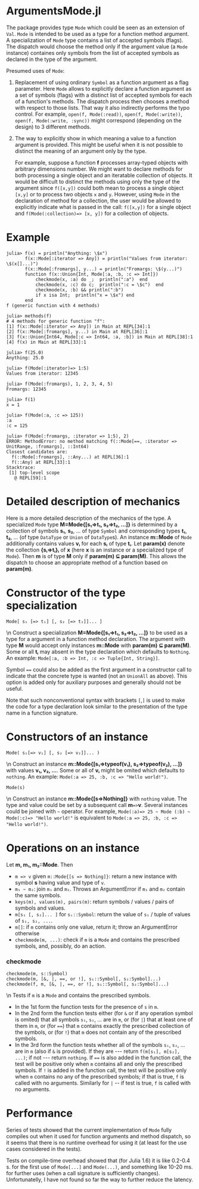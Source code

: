 # ArgumentsMode.jl

The package provides type `Mode` which could be seen as an extension of `Val`.
`Mode` is intended to be used as a type for a function method argument. A 
specialization of `Mode` type contains a list of accepted symbols (flags). The 
dispatch would choose the method only if the argument value (a `Mode` instance) 
containes only symbols from the list of accepted symbols as declared in the type
of the argument.

Presumed uses of `Mode`:
1) Replacement of using ordinary `Symbol` as a function argument as a flag 
   parameter. Here `Mode` allows to explicitly declare a function argument as a 
   set of symbols (flags) with a distinct list of accepted symbols for each of 
   a function's methods. The dispatch process then chooses a method with 
   respect to those lists. That way it also indirectly performs the typo 
   control. For example, `open(f, Mode(:read))`, `open(f, Mode(:write))`, 
   `open(f, Mode(:write, :sync))` might correspond (depending on the design)
   to 3 different methods.

2) The way to explicitly show in which meaning a value to a function argument 
   is provided. This might be useful when it is not possible to distinct the 
   meaning of an argument only by the type. 

   For example, suppose a function **f** processes array-typed objects with 
   arbitrary dimensions number. We might want to declare methods for both 
   processing a single object and an iteratable collection of objects. It 
   would be difficult to distinct the methods using only the type of the 
   argument since `f([x,y])` could both mean to process a single object `[x,y]` 
   or to process two objects `x` and `y`. However, using `Mode` in the 
   declaration of method for a collection, the user would be allowed to 
   explicitly indicate what is passed in the call: `f([x,y])` for a single 
   object and `f(Mode(:collection)=> [x, y])` for a collection of objects.
   
# Example

```julia-repl
julia> f(x) = println("Anything: \$x")
       f(x::Mode[:iterator => Any]) = println("Values from iterator: \$(x[]...)")
       f(x::Mode[:fromargs], y...) = println("Fromargs: \$(y...)")
       function f(x::Union{Int, Mode[:a, :b, :c => Int]})
           checkmode(x, :a) do _;  println(":a")  end
           checkmode(x, :c) do c;  println(":c = \$c")  end
           checkmode(x, :b) && println(":b")
           if x isa Int;  println("x = \$x") end
       end
f (generic function with 4 methods)

julia> methods(f)
# 4 methods for generic function "f":
[1] f(x::Mode[:iterator => Any]) in Main at REPL[34]:1
[2] f(x::Mode[:fromargs], y...) in Main at REPL[36]:1
[3] f(x::Union{Int64, Mode[:c => Int64, :a, :b]) in Main at REPL[38]:1
[4] f(x) in Main at REPL[33]:1

julia> f(25.0)
Anything: 25.0

julia> f(Mode(:iterator)=> 1:5)
Values from iterator: 12345

julia> f(Mode(:fromargs), 1, 2, 3, 4, 5)
Fromargs: 12345

julia> f(1)
x = 1

julia> f(Mode(:a, :c => 125))
:a
:c = 125

julia> f(Mode(:fromargs, :iterator => 1:5), 2)
ERROR: MethodError: no method matching f(::Mode[==, :iterator => UnitRange, :fromargs], ::Int64)
Closest candidates are:
  f(::Mode[:fromargs], ::Any...) at REPL[36]:1
  f(::Any) at REPL[33]:1
Stacktrace:
 [1] top-level scope
   @ REPL[59]:1

```
# Detailed description of mechanics

Here is a more detailed description of the mechanics of the type. A specialized 
`Mode` type **M=Mode{[s₁⇒t₁, s₂⇒t₂, ...]}** is determined by a collection of 
symbols **s₁**, **s₂**, ...  of type `Symbol` and corresponding types **t₁**, 
**t₂**, ... (of type `DataType` or `Union` of `DataType`s). An instance 
**m::Mode** of `Mode` additionally contains values **vᵢ** for each **sᵢ** of 
type **tᵢ**. Let **param(x)** denote the collection **{sᵢ=>tᵢ}ᵢ** of **x** 
(here **x** is an instance or a specialized type of `Mode`). Then **m** is of 
type **M** only if **param(m) ⊆ param(M)**. This allows the dispatch to choose 
an appropriate method of a function based on **param(m)**.

# Constructor of the type specialization
    Mode[ s₁ [=> t₁] [, s₂ [=> t₂]]... ]
\n Construct a specialization **M=Mode{[s₁⇒t₁, s₂⇒t₂, ...]}** to be used as a 
type for a argument in a function method declaration. The argument with type 
**M** would accept only instances **m::Mode** with **param(m) ⊆ param(M)**. 
Some or all **tᵢ** may absent in the type declaration which defaults to 
`Nothing`. An example: `Mode[:a, :b => Int, :c => Tuple{Int, String}]`.

Symbol `==` could also be added as the first argument in a constructor call to indicate that the concrete type is wanted (not an `UnionAll` as above). This
option is added only for auxiliary purposes and generally should not be useful.

Note that such nonconventional syntax with brackets `[`,`]` is used to make the 
code for a type declaration look similar to the presentation of the type name 
in a function signature.

# Constructors of an instance
    Mode( s₁[=> v₁] [, s₂ [=> v₂]]... )
\n Construct an instance **m::Mode{[s₁⇒typeof(v₁), s₂⇒typeof(v₂), ...]}** with
values **v₁, v₂, ...**. Some or all of **vᵢ** might be omited which defaults to 
`nothing`. An example: `Mode(:a => 25, :b, :c => "Hello world!")`.

    Mode(s)
\n Construct an instance **m::Mode{[s⇒Nothing]}** with `nothing` value. The 
type and value could be set by a subsequent call **m**`=>`**v**. Several 
instances could be joined with `~` operator. For example, `Mode(:a)=> 25 ~ Mode
(:b) ~ Mode(:c)=> "Hello world!"` is equivalent to `Mode(:a => 25, :b, :c => 
"Hello world!")`.

# Operations on an instance
Let **m, m₁, m₂::Mode**. Then
- `m => v` given `m::Mode{[s => Nothing]}`: return a new instance with symbol 
  **s** having value and type of `v`. 
- `m₁ ~ m₂`: join `m₁` and `m₂`. Throws an ArgumentError if `m₁` and `m₂` 
  contain the same symbols.
- `keys(m), values(m), pairs(m)`: return symbols / values / pairs of symbols 
  and values.
- `m[s₁ [, s₂]... ]` for `sᵢ::Symbol`: return the value of `s₁` / tuple of 
  values of `s₁, s₂, ...`.
- `m[]`: if `m` contains only one value, return it; throw an ArgumentError 
  otherwise
- `checkmode(m, ...)`: check if `m` is a `Mode` and contains the prescribed  
  symbols, and, possibly, do an action.
  
### checkmode

    checkmode(m, s::Symbol)
    checkmode(m, [&, |, ==, or !], s₁::Symbol[, s₂:Symbol]...)
    checkmode(f, m, [&, |, ==, or !], s₁::Symbol[, s₂:Symbol]...)
\n Tests if `m` is a `Mode` and contains the prescribed symbols.

- In the 1st form the function tests for the presence of `s` in `m`. 
- In the 2nd form the function tests either (for `&` or if any operation symbol 
  is omited) that all symbols `s₁`, `s₂`, ... are in `m`, or (for `|`) that at 
  least one of them in `m`, or (for `==`) that `m` contains exactly the 
  prescribed collection of the symbols, or (for `!`) that `m` does not contain 
  any of the prescribed symbols. 
- In the 3rd form the function tests whether all of the symbols `s₁`, `s₂`, ... 
  are in `m` (also if `&` is provided). If they are --- return `f(m[s₁], m[s₂], 
  ...)`; if not --- return `nothing`. If `==` is also added in the function 
  call, the test will be positive only when `m` contains all and only the 
  prescribed symbols. If `!` is added in the function call, the test will be 
  positive only when `m` contains no any of the prescribed symbols; if that is 
  true, `f` is called with no arguments. Similarly for `|` -- if test is true,
  `f` is called with no arguments.

# Performance

Series of tests showed that the current implementation of `Mode` fully compiles
out when it used for function arguments and method dispatch, so it seems that
there is no runtime overhead for using it (at least for the use cases 
considered in the tests). 

Tests on compile-time overhead showed that (for Julia 1.6) it is like 0.2-0.4 
s. for the first use of `Mode[...]` and `Mode(...)`, and something like
10-20 ms. for further uses (when a call signature is sufficiently changes). 
Unfortunatelly, I have not found so far the way to further reduce the latency.
